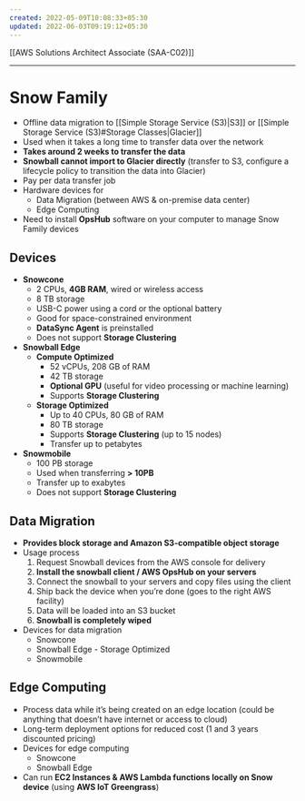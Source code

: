```yaml
---
created: 2022-05-09T10:08:33+05:30
updated: 2022-06-03T09:19:12+05:30
---
```

[[AWS Solutions Architect Associate (SAA-C02)]]

---
# Snow Family
- Offline data migration to [[Simple Storage Service (S3)|S3]] or [[Simple Storage Service (S3)#Storage Classes|Glacier]]
- Used when it takes a long time to transfer data over the network
- **Takes around 2 weeks to transfer the data**
- **Snowball cannot import to Glacier directly** (transfer to S3, configure a lifecycle policy to transition the data into Glacier)
- Pay per data transfer job
- Hardware devices for
	- Data Migration (between AWS & on-premise data center)
	- Edge Computing
- Need to install **OpsHub** software on your computer to manage Snow Family devices

## Devices
- **Snowcone**
	- 2 CPUs, **4GB RAM**, wired or wireless access
	- 8 TB storage
	- USB-C power using a cord or the optional battery
	- Good for space-constrained environment
	- **DataSync Agent** is preinstalled
	- Does not support **Storage Clustering**
-   **Snowball Edge**
	-  **Compute Optimized**
		-   52 vCPUs, 208 GB of RAM
		-   42 TB storage
		-   **Optional GPU** (useful for video processing or machine learning)
		- Supports **Storage Clustering**
	-   **Storage Optimized**
		- Up to 40 CPUs, 80 GB of RAM
		- 80 TB storage
		- Supports **Storage Clustering** (up to 15 nodes)
		- Transfer up to petabytes
- **Snowmobile**
	- 100 PB storage
	- Used when transferring **> 10PB**
	- Transfer up to exabytes
	- Does not support **Storage Clustering**


## Data Migration
- **Provides block storage and Amazon S3-compatible object storage**
- Usage process
	1.  Request Snowball devices from the AWS console for delivery
	2.  **Install the snowball client / AWS OpsHub on your servers**
	3.  Connect the snowball to your servers and copy files using the client
	4.  Ship back the device when you’re done (goes to the right AWS facility)
	5.  Data will be loaded into an S3 bucket
	6.  **Snowball is completely wiped**
- Devices for data migration
	- Snowcone
	- Snowball Edge - Storage Optimized
	- Snowmobile

## Edge Computing
- Process data while it’s being created on an edge location (could be anything that doesn’t have internet or access to cloud)
- Long-term deployment options for reduced cost (1 and 3 years discounted pricing)
- Devices for edge computing
	- Snowcone
	- Snowball Edge
- Can run **EC2 Instances & AWS Lambda functions locally on Snow device** (using **AWS loT Greengrass**)